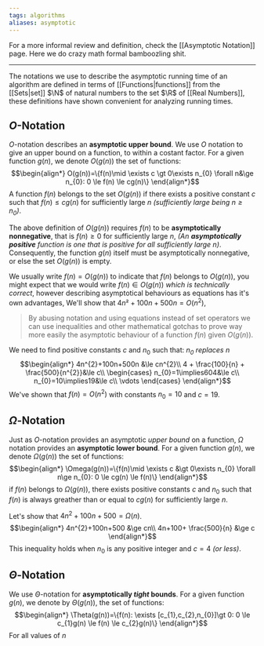 ```yaml
---
tags: algorithms
aliases: asymptotic
---
```

For a more informal review and definition, check the [[Asymptotic Notation]] page. Here we do crazy math formal bamboozling shit.
___
The notations we use to describe the asymptotic running time of an algorithm are defined in terms of [[Functions|functions]] from the [[Sets|set]] $\N$ of natural numbers to the set $\R$ of [[Real Numbers]], these definitions have shown convenient for analyzing running times.
## $O$-Notation
$O$-notation describes an **asymptotic upper bound**. We use $O$ notation to give an upper bound on a function, to within a costant factor. For a given function $g(n)$, we denote $O(g(n))$ the set of functions:
$$\begin{align*}
O(g(n))=\{f(n)\mid \exists c \gt 0\exists n_{0} \forall n&\ge n_{0}: 0 \le f(n) \le cg(n)\}
\end{align*}$$
A function $f(n)$ belongs to the set $O(g(n))$ if there exists a positive constant $c$ such  that $f(n)\le cg(n)$ for sufficiently large $n$ *(sufficiently large being $n \ge n_{0}$)*.

The above definition of $O(g(n))$ requires $f(n)$ to be **asymptotically nonnegative**, that is $f(n) \ge 0$ for sufficiently large $n$, *(An **asymptotically positive** function is one that is positive for all sufficiently large $n$)*. Consequently, the function $g(n)$ itself must be asymptotically nonnegative, or else the set $O(g(n))$ is empty.

We usually write $f(n) = O(g(n))$ to indicate that $f(n)$ belongs to $O(g(n))$, you might expect that we would write $f(n) \in O(g(n))$ *which is technically correct*, however describing asymptotical behaviours as equations has it's own advantages, We'll show that $4n² +100n+500n = O(n^{2})$,

> By abusing notation and using equations instead of set operators we can use inequalities and other mathematical gotchas to prove way more easily the asymptotic behaviour of a function $f(n)$ given $O(g(n))$.

We need to find positive constants $c$ and $n_{0}$ such that: *$n_{0}$ replaces $n$*
$$\begin{align*}
4n^{2}+100n+500n &\le cn^{2}\\
4 + \frac{100}{n} + \frac{500}{n^{2}}&\le c\\
\begin{cases}
n_{0}=1\implies604&\le c\\
n_{0}=10\implies19&\le c\\
\vdots
\end{cases}
\end{align*}$$
We've shown that $f(n)=O(n^{2})$ with constants $n_{0}=10$ and $c=19$.

## $\Omega$-Notation
Just as $O$-notation provides an asymptotic *upper bound* on a function, $\Omega$ notation provides an **asymptotic lower bound**. For a given function $g(n)$, we denote $\Omega(g(n))$ the set of functions:
$$\begin{align*}
\Omega(g(n))=\{f(n)\mid \exists c &\gt 0\exists n_{0} \forall n\ge n_{0}: 0 \le cg(n) \le f(n)\}
\end{align*}$$
if $f(n)$ belongs to $\Omega(g(n))$, there exists positive constants $c$ and $n_{0}$ such that $f(n)$ is always greather than or equal to $cg(n)$ for sufficiently large $n$. 

Let's show that $4n^{2} + 100n + 500 = \Omega(n)$.
$$\begin{align*}
4n^{2}+100n+500 &\ge cn\\
4n+100+ \frac{500}{n} &\ge c
\end{align*}$$
This inequality holds when $n_{0}$ is any positive integer and $c=4$ *(or less)*.

## $\Theta$-Notation

We use $\Theta$-notation for **asymptotically *tight* bounds**. For a given function $g(n)$, we denote by $\Theta(g(n))$, the set of functions:
$$\begin{align*}
\Theta(g(n))=\{f(n): \exists [c_{1},c_{2},n_{0}]\gt 0: 0 \le c_{1}g(n) \le f(n) \le c_{2}g(n)\}
\end{align*}$$
For all values of $n$ 



